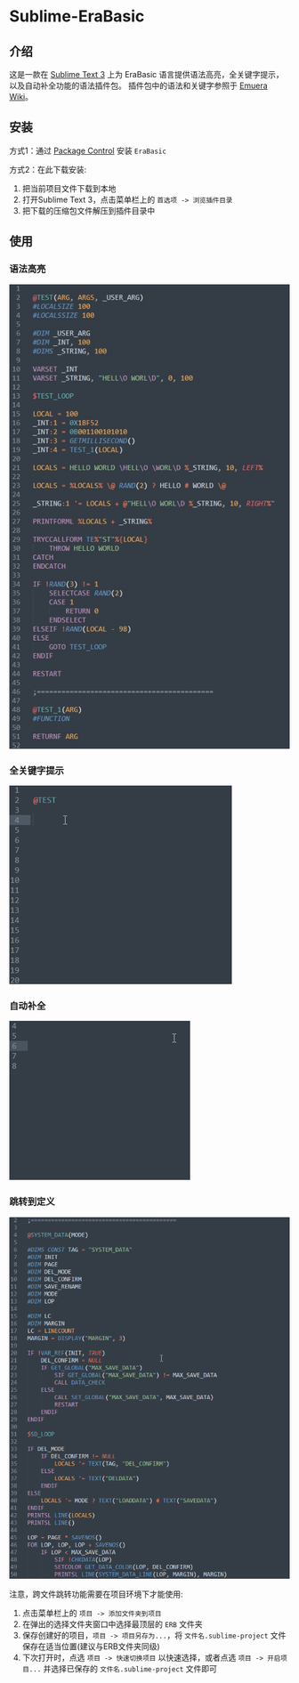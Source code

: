 # Sublime-EraBasic

## 介绍
这是一款在 [Sublime Text 3](http://www.sublimetext.com/) 上为 EraBasic 语言提供语法高亮，全关键字提示，以及自动补全功能的语法插件包。
插件包中的语法和关键字参照于 [Emuera Wiki](https://osdn.net/projects/emuera/wiki/FrontPage)。

## 安装
方式1：通过 [Package Control](https://packagecontrol.io/docs/usage) 安装 `EraBasic`

方式2：在此下载安装:
1. 把当前项目文件下载到本地
2. 打开Sublime Text 3，点击菜单栏上的 `首选项 -> 浏览插件目录`
3. 把下载的压缩包文件解压到插件目录中

## 使用

### 语法高亮
![](example_highlighting.jpg)


### 全关键字提示
![](example_full_keyword.gif)


### 自动补全
![](example_auto_complete.gif)


### 跳转到定义
![](example_goto_definition.gif)

注意，跨文件跳转功能需要在项目环境下才能使用:
1. 点击菜单栏上的 `项目 -> 添加文件夹到项目`
2. 在弹出的选择文件夹窗口中选择最顶层的 `ERB` 文件夹
3. 保存创建好的项目，`项目 -> 项目另存为...`，将 `文件名.sublime-project` 文件保存在适当位置(建议与ERB文件夹同级)
4. 下次打开时，点选 `项目 -> 快速切换项目` 以快速选择，或者点选 `项目 -> 开启项目...` 并选择已保存的 `文件名.sublime-project` 文件即可
